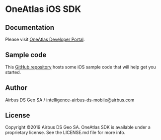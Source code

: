 # OneAtlas iOS SDK

## Documentation

Please visit [OneAtlas Developer Portal](https://api.oneatlas.airbus.com/mobile).

## Sample code

This [GitHub repository](https://github.com/airbusgeo/oneatlas-sdk-ios-sample-code) hosts some iOS sample code that will help get you started.

## Author

Airbus DS Geo SA / intelligence-airbus-ds-mobile@airbus.com

## License

Copyright ©2019 Airbus DS Geo SA.
OneAtlas SDK is available under a proprietary license. See the LICENSE.md file for more info.

